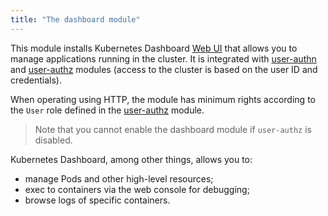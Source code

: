 ```yaml
---
title: "The dashboard module"
---
```


This module installs Kubernetes Dashboard [Web UI](https://github.com/kubernetes/dashboard) that allows you to manage applications running in the cluster. It is integrated with [user-authn](../../modules/150-user-authn/) and [user-authz](../../modules/140-user-authz/) modules (access to the cluster is based on the user ID and credentials).

When operating using HTTP, the module has minimum rights according to the `User` role defined in the [user-authz](../../modules/140-user-authz/) module.

> Note that you cannot enable the dashboard module if `user-authz` is disabled.

Kubernetes Dashboard, among other things, allows you to:
- manage Pods and other high-level resources;
- exec to containers via the web console for debugging;
- browse logs of specific containers.
